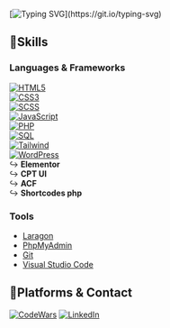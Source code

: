 [![Typing SVG](https://readme-typing-svg.demolab.com?font=Lora&weight=500&size=25&duration=2500&pause=5000&color=F7F7F7&background=FFFFFF00&vCenter=true&random=false&width=435&lines=Welcome+to+my+GitHub+profile+!)](https://git.io/typing-svg)

## 📌Skills

### Languages & Frameworks

[![HTML5](https://img.shields.io/badge/HTML5-%23E34F26.svg?style=flat-square&logo=html5&logoColor=white)](https://html.spec.whatwg.org/)
<br>
[![CSS3](https://img.shields.io/badge/CSS3-%231572B6.svg?style=flat-square&logo=css3&logoColor=white)](https://www.w3.org/Style/CSS/)
<br>
[![SCSS](https://img.shields.io/badge/SCSS-%23CC6699.svg?style=flat-square&logo=SASS&logoColor=white)](https://sass-lang.com/)
<br>
[![JavaScript](https://img.shields.io/badge/JavaScript-%23F7DF1E.svg?style=flat-square&logo=javascript&logoColor=black)](https://www.javascript.com/)
<br>
[![PHP](https://img.shields.io/badge/PHP-%23777BB4.svg?style=flat-square&logo=php&logoColor=white)](https://www.php.net/)
<br>
[![SQL](https://img.shields.io/badge/SQL-%2300f.svg?style=flat-square&logo=sql&logoColor=white)](https://sql.sh/)
<br>
[![Tailwind](https://img.shields.io/badge/Tailwind_CSS-%2338B2AC.svg?style=flat-square&logo=tailwind-css&logoColor=white)](https://tailwindcss.com/)
<br>
[![WordPress](https://img.shields.io/badge/WordPress-%23117AC9.svg?style=flat-square&logo=WordPress&logoColor=white)](https://wordpress.org/)
<br>
        ↪︎ **Elementor**
        <br>
        ↪︎ **CPT UI**
        <br>
        ↪︎ **ACF**
        <br>
        ↪︎ **Shortcodes php**

### Tools

- [Laragon](https://laragon.org/index.html)
- [PhpMyAdmin](https://www.phpmyadmin.net/)
- [Git](https://git-scm.com/)
- [Visual Studio Code](https://code.visualstudio.com/)


## 📌Platforms & Contact

[![CodeWars](https://www.codewars.com/users/Dams4953/badges/micro)](https://www.codewars.com/users/Dams4953)
[![LinkedIn](https://img.shields.io/badge/LinkedIn-%230077B5.svg?style=rounded-square&logo=linkedin&logoColor=white)](https://www.linkedin.com/in/damien-dieu/)
